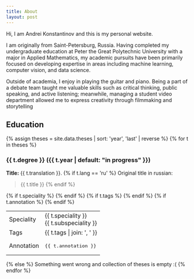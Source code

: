 ```yaml
---
title: About
layout: post
---
```


Hi, I am Andrei Konstantinov and this is my personal website.

I am originally from Saint-Petersburg, Russia.
Having completed my undergraduate education at Peter the Great Polytechnic University
with a major in Applied Mathematics,
my academic pursuits have been primarily focused on developing expertise in areas including
machine learning, computer vision, and data science.

Outside of academia, I enjoy in playing the guitar and piano.
Being a part of a debate team taught me valuable skills such as critical thinking,
public speaking, and active listening;
meanwhile, managing a student video department allowed me to express creativity
through filmmaking and storytelling

## Education

{% assign theses = site.data.theses | sort: 'year', 'last' | reverse %}
{% for t in theses %}
### {{ t.degree }} ({{ t.year | default: "in progress" }})
**Title:** {{ t.translation }}. 
{% if t.lang == 'ru' %}
Original title in russian:
> {{ t.title }}
{% endif %}

<table>
{% if t.speciality %}
<tr>
    <td>
        Speciality
    </td>
    <td>
        {{ t.speciality }}<br/>
        {{ t.subspeciality }}
    </td>
</tr>
{% endif %}
{% if t.tags %}
<tr>
    <td>
        Tags
    </td>
    <td>
        {{ t.tags | join: ', ' }}
    </td>
</tr>
{% endif %}
{% if t.annotation %}
<tr>
    <td>
        Annotation
    </td>
    <td>
        <pre style="white-space: pre-wrap">{{ t.annotation }}</pre>
    </td>
</tr>
{% endif %}
</table>
{% else %}
Something went wrong and collection of theses is empty :(
{% endfor %}


